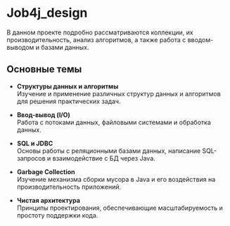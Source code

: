 # Job4j_design

В данном проекте подробно рассматриваются коллекции, их производительность, анализ алгоритмов, а также работа с вводом-выводом и базами данных.

## Основные темы

- **Структуры данных и алгоритмы**  
  Изучение и применение различных структур данных и алгоритмов для решения практических задач.

- **Ввод-вывод (I/O)**  
  Работа с потоками данных, файловыми системами и обработка данных.

- **SQL и JDBC**  
  Основы работы с реляционными базами данных, написание SQL-запросов и взаимодействие с БД через Java.

- **Garbage Collection**  
  Изучение механизма сборки мусора в Java и его воздействия на производительность приложений.

- **Чистая архитектура**  
  Принципы проектирования, обеспечивающие масштабируемость и простоту поддержки кода.